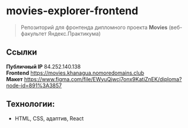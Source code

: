 # movies-explorer-frontend

> Репозиторий для фронтенда дипломного проекта **Movies** (веб-факультет Яндекс.Практикума)

## Ссылки
**Публичный IP** 84.252.140.138  
**Frontend** https://movies.khanagua.nomoredomains.club  
**Макет** https://www.figma.com/file/EWyuQjwcj7onx9KatiZnEK/diploma?node-id=891%3A3857  
<!-- **Backend** https://api.movies.khanagua.nomoredomains.club  --> 

## Технологии:
* HTML, CSS, адаптив, React
